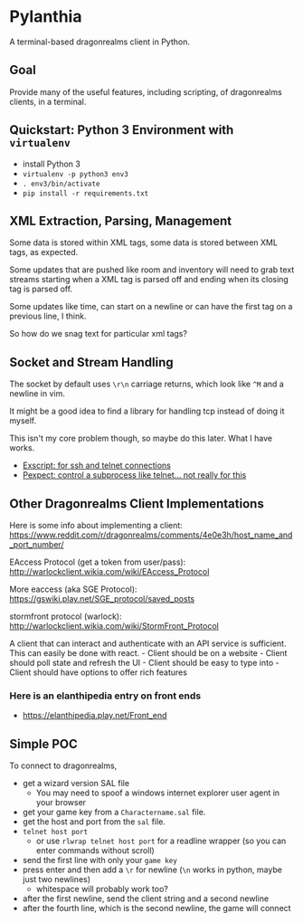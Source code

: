# Pylanthia

A terminal-based dragonrealms client in Python.


## Goal

Provide many of the useful features, including scripting, of dragonrealms clients, in a terminal.


## Quickstart: Python 3 Environment with `virtualenv`

- install Python 3
- `virtualenv -p python3 env3`
- `. env3/bin/activate`
- `pip install -r requirements.txt`


## XML Extraction, Parsing, Management

Some data is stored within XML tags, some data is stored between XML tags, as expected.

Some updates that are pushed like room and inventory will need to grab text streams starting when a XML tag is parsed off and ending when its closing tag is parsed off.

Some updates like time, can start on a newline or can have the first tag on a previous line, I think.

So how do we snag text for particular xml tags?


## Socket and Stream Handling

The socket by default uses `\r\n` carriage returns, which look like `^M` and a newline in vim.

It might be a good idea to find a library for handling tcp instead of doing it myself.

This isn't my core problem though, so maybe do this later.  What I have works.

- [Exscript: for ssh and telnet connections](https://exscript.readthedocs.io/en/latest/index.html)
- [Pexpect: control a subprocess like telnet... not really for this](https://github.com/pexpect/pexpect)


## Other Dragonrealms Client Implementations

Here is some info about implementing a client: https://www.reddit.com/r/dragonrealms/comments/4e0e3h/host_name_and_port_number/

EAccess Protocol (get a token from user/pass): http://warlockclient.wikia.com/wiki/EAccess_Protocol

More eaccess (aka SGE Protocol): https://gswiki.play.net/SGE_protocol/saved_posts

stormfront protocol (warlock): http://warlockclient.wikia.com/wiki/StormFront_Protocol

A client that can interact and authenticate with an API service is sufficient. This can easily be done with react.
    - Client should be on a website
    - Client should poll state and refresh the UI
    - Client should be easy to type into
    - Client should have options to offer rich features

### Here is an elanthipedia entry on front ends

- https://elanthipedia.play.net/Front_end


## Simple POC

To connect to dragonrealms, 

- get a wizard version SAL file
    - You may need to spoof a windows internet explorer user agent in your browser
- get your game key from a `Charactername.sal` file.
- get the host and port from the `sal` file.
- `telnet host port`
    - or use `rlwrap telnet host port` for a readline wrapper (so you can enter commands without scroll)
- send the first line with only your `game key`
- press enter and then add a `\r` for newline (`\n` works in python, maybe just two newlines)
    - whitespace will probably work too?
- after the first newline, send the client string and a second newline
- after the fourth line, which is the second newline, the game will connect

